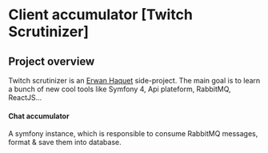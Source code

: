 # Client accumulator [Twitch Scrutinizer]

## Project overview 
Twitch scrutinizer is an [Erwan Haquet](https://github.com/erwan-haquet) side-project.
The main goal is to learn a bunch of new cool tools like Symfony 4, Api plateform, RabbitMQ, ReactJS...

#### Chat accumulator 
A symfony instance, which is responsible to consume RabbitMQ messages, format & save them into database.

